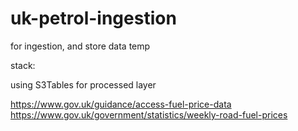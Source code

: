 # uk-petrol-ingestion
for ingestion, and store data temp

stack:

using S3Tables for processed layer


https://www.gov.uk/guidance/access-fuel-price-data
https://www.gov.uk/government/statistics/weekly-road-fuel-prices